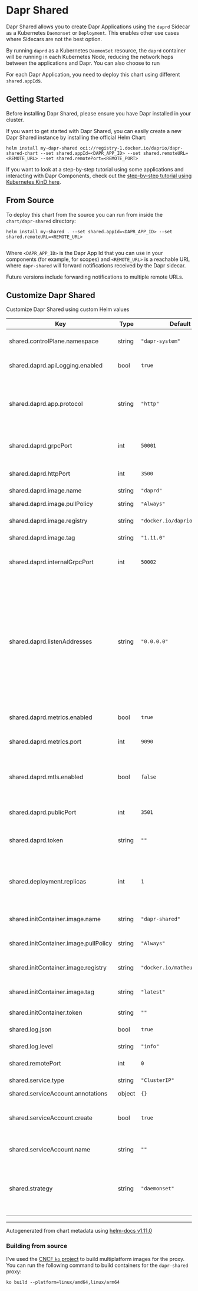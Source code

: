 # Dapr Shared

Dapr Shared allows you to create Dapr Applications using the `daprd` Sidecar as a Kubernetes `Daemonset` or `Deployment`. This enables other use cases where Sidecars are not the best option.

By running `daprd` as a Kubernetes `DaemonSet` resource, the `daprd` container will be running in each Kubernetes Node, reducing the network hops between the applications and Dapr. You can also choose to run

For each Dapr Application, you need to deploy this chart using different `shared.appId`s.


## Getting Started

Before installing Dapr Shared, please ensure you have Dapr installed in your cluster. 

If you want to get started with Dapr Shared, you can easily create a new Dapr Shared instance by installing the official Helm Chart:

```
helm install my-dapr-shared oci://registry-1.docker.io/daprio/dapr-shared-chart --set shared.appId=<DAPR_APP_ID> --set shared.remoteURL=<REMOTE_URL> --set shared.remotePort=<REMOTE_PORT>
```

If you want to look at a step-by-step tutorial using some applications and interacting with Dapr Components, check out the [step-by-step tutorial using Kubernetes KinD here](tutorial/README.md).

## From Source

To deploy this chart from the source you can run from inside the `chart/dapr-shared` directory:

```
helm install my-shared . --set shared.appId=<DAPR_APP_ID> --set shared.remoteURL=<REMOTE_URL>


```

Where `<DAPR_APP_ID>` is the Dapr App Id that you can use in your components (for example, for scopes) and `<REMOTE_URL>` is a reachable URL where `dapr-shared` will forward notifications received by the Dapr sidecar.

Future versions include forwarding notifications to multiple remote URLs.

## Customize Dapr Shared
Customize Dapr Shared using custom Helm values


| Key | Type | Default | Description |
|-----|------|---------|-------------|
| shared.controlPlane.namespace | string | `"dapr-system"` | Namespace where Dapr Control Plane is. |
| shared.daprd.apiLogging.enabled | bool | `true` | Enables API logging for the daprd. |
| shared.daprd.app.protocol | string | `"http"` | Dapr which protocol your application is using. Valid options are `http`` and `grpc``. |
| shared.daprd.grpcPort | int | `50001` | gRPC port for the Dapr Internal API to listen on. |
| shared.daprd.httpPort | int | `3500` | The HTTP port for the Dapr API. |
| shared.daprd.image.name | string | `"daprd"` | Daprd image. |
| shared.daprd.image.pullPolicy | string | `"Always"` | Daprd image pull policy. |
| shared.daprd.image.registry | string | `"docker.io/daprio"` | Daprd image registry. |
| shared.daprd.image.tag | string | `"1.11.0"` | Daprd image version. |
| shared.daprd.internalGrpcPort | int | `50002` | gRPC port for the Dapr Internal API to listen on. |
| shared.daprd.listenAddresses | string | `"0.0.0.0"` | Comma separated list of IP addresses that daprd will listen to. Defaults to all in standalone mode. Defaults to [::1],127.0.0.1 in Kubernetes. To listen to all IPv4 addresses, use 0.0.0.0. To listen to all IPv6 addresses, use [::]. |
| shared.daprd.metrics.enabled | bool | `true` | Enable prometheus metric. |
| shared.daprd.metrics.port | int | `9090` | Sets the port for the sidecar metrics server. |
| shared.daprd.mtls.enabled | bool | `false` | Enables automatic mTLS for daprd to daprd communication channels. |
| shared.daprd.publicPort | int | `3501` | The HTTP public port for the Dapr API. |
| shared.daprd.token | string | `""` | Dapr API token to use for token based API authentication. |
| shared.deployment.replicas | int | `1` | The quantity of replicas. This property is set only when `shared.strategy` is equal to `deployment` |
| shared.initContainer.image.name | string | `"dapr-shared"` | The dapr-shared image name. |
| shared.initContainer.image.pullPolicy | string | `"Always"` | The init container pull policy. |
| shared.initContainer.image.registry | string | `"docker.io/matheuscruzdev"` | The dapr-shared image registry. |
| shared.initContainer.image.tag | string | `"latest"` | The dapr-shared-init image tag. |
| shared.initContainer.token | string | `""` | The dapr API token. |
| shared.log.json | bool | `true` | The daprd log format. |
| shared.log.level | string | `"info"` | The daprd log level. |
| shared.remotePort | int | `0` | The remote port. |
| shared.service.type | string | `"ClusterIP"` | The daprd service type. |
| shared.serviceAccount.annotations | object | `{}` |  |
| shared.serviceAccount.create | bool | `true` | Allows the option to create or not the service account. |
| shared.serviceAccount.name | string | `""` | Kubernetes Service Account name. |
| shared.strategy | string | `"daemonset"` | The default strategy to run dapr in shared mode. Possible values `daemonset`, `deployment`. |

----------------------------------------------
Autogenerated from chart metadata using [helm-docs v1.11.0](https://github.com/norwoodj/helm-docs/releases/v1.11.0)

### Building from source

I've used the [CNCF `ko` project](https://ko.build/) to build multiplatform images for the proxy.
You can run the following command to build containers for the `dapr-shared` proxy:

```
ko build --platform=linux/amd64,linux/arm64
```

